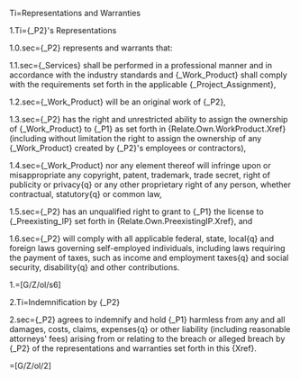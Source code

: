 Ti=Representations and Warranties

1.Ti={_P2}'s Representations

1.0.sec={_P2} represents and warrants that:

1.1.sec={_Services} shall be performed in a professional manner and in accordance with the industry standards and {_Work_Product} shall comply with the requirements set forth in the applicable {_Project_Assignment},

1.2.sec={_Work_Product} will be an original work of {_P2},

1.3.sec={_P2} has the right and unrestricted ability to assign the ownership of {_Work_Product} to {_P1} as set forth in {Relate.Own.WorkProduct.Xref} (including without limitation the right to assign the ownership of any {_Work_Product} created by {_P2}'s employees or contractors),

1.4.sec={_Work_Product} nor any element thereof will infringe upon or misappropriate any copyright, patent, trademark, trade secret, right of publicity or privacy{q} or any other proprietary right of any person, whether contractual, statutory{q} or common law,

1.5.sec={_P2} has an unqualified right to grant to {_P1} the license to {_Preexisting_IP} set forth in {Relate.Own.PreexistingIP.Xref}, and

1.6.sec={_P2} will comply with all applicable federal, state, local{q} and foreign laws governing self-employed individuals, including laws requiring the payment of taxes, such as income and employment taxes{q} and social security, disability{q} and other contributions.

1.=[G/Z/ol/s6]

2.Ti=Indemnification by {_P2}

2.sec={_P2} agrees to indemnify and hold {_P1} harmless from any and all damages, costs, claims, expenses{q} or other liability (including reasonable attorneys' fees) arising from or relating to the breach or alleged breach by {_P2} of the representations and warranties set forth in this {Xref}.

=[G/Z/ol/2]
